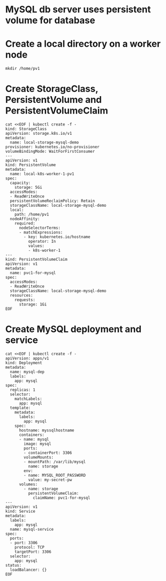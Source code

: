 # MySQL db server uses persistent volume for database

# Create a local directory on a worker node
```mkdir /home/pv1```
# Create StorageClass, PersistentVolume and PersistentVolumeClaim
```
cat <<EOF | kubectl create -f -
kind: StorageClass
apiVersion: storage.k8s.io/v1
metadata:
  name: local-storage-mysql-demo
provisioner: kubernetes.io/no-provisioner
volumeBindingMode: WaitForFirstConsumer
---
apiVersion: v1
kind: PersistentVolume
metadata:
  name: local-k8s-worker-1-pv1
spec:
  capacity:
    storage: 5Gi
  accessModes:
  - ReadWriteOnce
  persistentVolumeReclaimPolicy: Retain
  storageClassName: local-storage-mysql-demo
  local:
    path: /home/pv1
  nodeAffinity:
    required:
      nodeSelectorTerms:
      - matchExpressions:
        - key: kubernetes.io/hostname
          operator: In
          values:
          - k8s-worker-1
---
kind: PersistentVolumeClaim
apiVersion: v1
metadata:
  name: pvc1-for-mysql
spec:
  accessModes:
  - ReadWriteOnce
  storageClassName: local-storage-mysql-demo
  resources:
    requests:
      storage: 1Gi
EOF
```
# Create MySQL deployment and service
```
cat <<EOF | kubectl create -f -
apiVersion: apps/v1
kind: Deployment
metadata:
  name: mysql-dep
  labels:
    app: mysql
spec:
  replicas: 1
  selector:
    matchLabels:
      app: mysql
  template:
    metadata:
      labels:
        app: mysql
    spec:
      hostname: myssqlhostname
      containers:
      - name: mysql
        image: mysql
        ports:
        - containerPort: 3306
        volumeMounts:
        - mountPath: /var/lib/mysql
          name: storage
        env:
        - name: MYSQL_ROOT_PASSWORD
          value: my-secret-pw
      volumes:
        - name: storage
          persistentVolumeClaim:
            claimName: pvc1-for-mysql
---
apiVersion: v1
kind: Service
metadata:
  labels:
    app: mysql
  name: mysql-service
spec:
  ports:
  - port: 3306
    protocol: TCP
    targetPort: 3306
  selector:
    app: mysql
status:
  loadBalancer: {}
EOF
```
